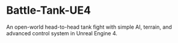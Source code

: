 # Battle-Tank-UE4

An open-world head-to-head tank fight with simple AI, terrain, and advanced control system in Unreal Engine 4.
